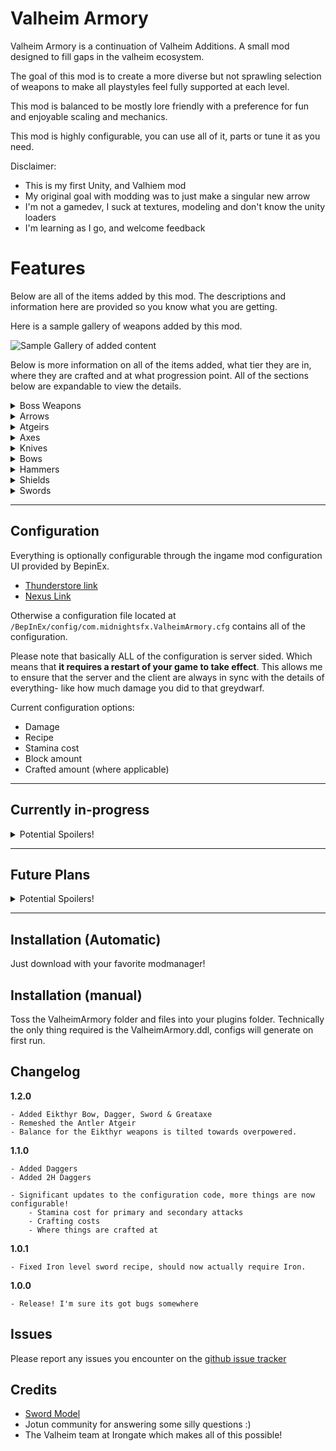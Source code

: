 # Valheim Armory
Valheim Armory is a continuation of Valheim Additions. A small mod designed to fill gaps in the valheim ecosystem.

The goal of this mod is to create a more diverse but not sprawling selection of weapons to make all playstyles feel fully supported at each level.


This mod is balanced to be mostly lore friendly with a preference for fun and enjoyable scaling and mechanics.

This mod is highly configurable, you can use all of it, parts or tune it as you need.


Disclaimer:
- This is my first Unity, and Valhiem mod
- My original goal with modding was to just make a singular new arrow
- I'm not a gamedev, I suck at textures, modeling and don't know the unity loaders
- I'm learning as I go, and welcome feedback


# Features

Below are all of the items added by this mod. The descriptions and information here are provided so you know what you are getting.

Here is a sample gallery of weapons added by this mod.

![Sample Gallery of added content](https://i.imgur.com/M2YrtP9.png)

Below is more information on all of the items added, what tier they are in, where they are crafted and at what progression point. All of the sections below are expandable to view the details.

<details>
  <summary>Boss Weapons</summary>
  Currently the only added boss weapons are Eikthyrs

  These weapons are split into two groups, one requiring the workbench and the other the forge. Meaning that some of these weapons will require metals from the black forest.

  ### Eikthyrs

  | Name | Crafted At | Stage | Icon |
  | ----------- | ----------- | ----------- | ----------- |
  | Antler Bow | Forge | Post-Meadows | ![Antler Bow Icon](https://i.imgur.com/YYavFT6.png) |
  | Antler Dagger | Workbench | Post-Meadows | ![Antler Dagger Icon](https://i.imgur.com/TImtKNo.png) |
  | Antler Sword | Forge | Post-Meadows | ![Antler Sword Icon](https://i.imgur.com/uw1ZNgz.png) |
  | Antler Atgeir | Workbench | Post-Meadows | ![Antler Atgier Icon](https://i.imgur.com/URdXvZc.png) |
  | Antler Greataxe | Forge | Post-Meadows | ![Antler Greataxe Icon](https://i.imgur.com/jIAHbCD.png) | 
</details>

<details>
  <summary>Arrows</summary>

  Arrows Added here fill out a number of additional roles, and importantly add new resource sinks.

  | Name | Crafted At | Stage | Icon |
  | ----------- | ----------- | ----------- | ----------- |
  | Bone arrow | Workbench | Meadows | ![bone arrow icon](https://imgur.com/KUYj0Zp.png) |
  | Chitin arrow | Workbench | Ocean | ![chitin arrow icon](https://imgur.com/LKNQnEt.png) |
  | Ancient Wood arrow | Workbench | Swamp | ![ancient wood arrow icon](https://imgur.com/d28tCPw.png) |
  | Surtling Fire arrow | Forge | Mountain | ![surtling fire arrow icon](https://i.imgur.com/lLFiUc8.png) |
  | Blackmetal arrow | Forge | Plains | ![blackmetal arrow icon](https://imgur.com/yiJKz6s.png) | 
  | Wood Crossbow Bolt | Artisan | Post-Mountain | ![wood crossbow bolt](https://imgur.com/UTbO8aG.png) |

</details>

<details>
  <summary>Atgeirs</summary>

  Added Atgiers help fill in missing tiers.

  | Name | Crafted At | Stage | Icon |
  | ----------- | ----------- | ----------- | ----------- |
  | Royal Abyssal Atgeir | Forge | Mountain | ![royal abyssal atgeir icon](https://i.imgur.com/FCO85Nq.png) |
</details>


<details>
  <summary>Axes</summary>

  ### Greataxes (2H Axes)
  Battleaxes are a fun but very challenging playstyle in valheim. They are slow so you generally need to kill your opponets before they can kill you, which happens fast.

  | Name | Crafted At | Stage | Icon |
  | ----------- | ----------- | ----------- | ----------- |
  | Bronze Lumber Axe | Forge | Blackforest | ![bronze greataxe icon](https://i.imgur.com/1an32hc.png) |
  | Blackmetal Greataxe | Forge | Mistlands | ![blackmetal greataxe icon](https://i.imgur.com/2H94zhh.png) |
</details>

<details>
  <summary>Knives</summary>
  
  ### Added Daggers

  | Name | Crafted At | Stage | Icon |
  | ----------- | ----------- | ----------- | ----------- |
  | Bronze Dagger | Forge | Blackforest | ![bronze dagger icon](https://i.imgur.com/AyWevGx.png) |
  | Iron Dagger | Forge | Swamp | ![iron dagger icon](https://i.imgur.com/9MBSw5X.png) |
  | Silver Dagger | Forge | Mountain | ![silver dagger icon](https://i.imgur.com/SL2G0Vn.png) |

  ---

  ### Added 2H Daggers

  | Name | Crafted At | Stage | Icon |
  | ----------- | ----------- | ----------- | ----------- |
  | Rascal Daggers | Forge | Blackforest | ![rascal daggers icon](https://i.imgur.com/88MEras.png) |
  | Rogue Daggers | Forge | Swamp | ![rogue daggers icon](https://i.imgur.com/1kyTYjP.png) |
  | Blackguard Runic Daggers | Forge | Mountain | ![blackguard runic daggers icon](https://i.imgur.com/8HwWqah.png) |

  * Note: 2H Daggers will float infront of item wall mounts due to their separated attachment style. They display normally on an item stand.

  The addition of 2H daggers at lower tiers also provides you a way to focus on that playstyle all of the way up till the current end of the game.

</details>

<details>
  <summary>Bows</summary>
  
  ### Added Crossbows

  | Name | Crafted At | Stage | Icon |
  | ----------- | ----------- | ----------- | ----------- |
  | Bronze Crossbow | Forge | Post-Mountain | ![bronze crossbow icon](https://i.imgur.com/iuk67H0.png) |

</details>

<details>
  <summary>Hammers</summary>
  
  ### Added Sledges

  | Name | Crafted At | Stage | Icon |
  | ----------- | ----------- | ----------- | ----------- |
  | Blackmetal Sledge | Forge | Plains | ![blackmetal sledge icon](https://i.imgur.com/GiQJaWe.png) |

</details>

<details>
  <summary>Shields</summary>
  
  ### Added Shields

  | Name | Crafted At | Stage | Icon |
  | ----------- | ----------- | ----------- | ----------- |
  | Serpent Scale Buckler | Forge | Swamp | ![serpent scale buckler icon](https://i.imgur.com/jtB6efS.png) |

</details>

<details>
  <summary>Swords</summary>
  
  ### Added Greatswords

  | Name | Crafted At | Stage | Icon |
  | ----------- | ----------- | ----------- | ----------- |
  | Bronze Greatsword | Forge | Blackforest | ![bronze greatsword icon](https://i.imgur.com/cjSbYI5.png) |
  | Iron Greatsword | Forge | Swamp | ![iron greatsword icon](https://i.imgur.com/UmjdC0K.png) |
  | Silver Greatsword | Forge | Mountain | ![silver greatsword icon](https://i.imgur.com/qBOtNRn.png) |


  ---
  
  ### Added Swords

  | Name | Crafted At | Stage | Icon |
  | ----------- | ----------- | ----------- | ----------- |
  | Chitin Sword | Forge | Blackforest | ![chitin sword icon](https://i.imgur.com/HtNvGaA.png) |

  * Chitin Sword (Abyssal Sword) is an early game sword sitting between bronze and iron but with the unique difference of inflicting some blunt damage, making it less useless against all of the enemies in the swamp
</details>

---

## Configuration

Everything is optionally configurable through the ingame mod configuration UI provided by BepinEx.
  * [Thunderstore link](https://valheim.thunderstore.io/package/TJzilla/BepInEx_ConfigurationManager/)
  * [Nexus Link](https://www.nexusmods.com/valheim/mods/740)

Otherwise a configuration file located at `/BepInEx/config/com.midnightsfx.ValheimArmory.cfg` contains all of the configuration.

Please note that basically ALL of the configuration is server sided. Which means that **it requires a restart of your game to take effect**. This allows me to ensure that the server and the client are always in sync with the details of everything- like how much damage you did to that greydwarf.

Current configuration options:
* Damage
* Recipe
* Stamina cost
* Block amount
* Crafted amount (where applicable)

---

## Currently in-progress
<details>
  <summary>Potential Spoilers!</summary>
  
  Boss Weapon Release roadmap
  * Eikthyr Weapons (first set of 3) [done]
  * Elder Weapons (first set of 3)
  * Bonemass Weapons (first set of 3), Eikthyr weapon upgraded varients
  * Moder Weapons (first set of 3), Elder weapon upgrade varients
  * Yagluth Weapons (first set of 3)

  The Boss weapon roadmap will take a number of updates which will be broken into 1 update per boss. Other content updates will happen between boss weapon updates.


  If there is something you'd like me to work on vote for it [here](https://poll-maker.com/poll4772706xc1794073-148)!
</details>

---

## Future Plans
<details>
  <summary>Potential Spoilers!</summary>

  * Filling out the line of fists (maybe wood), Bronze, Iron, Blackmetal
  * Chitin Shield
  * Named Mace (blackmetal mace)
  * Silver sledge
  * Crossbow Updates
  * 2H Warhammers (Maces but bigger)
  * Better VFX for weapons
  * New spear alternatives

  If there is something you'd like me to work on vote for it [here](https://poll-maker.com/poll4772706xc1794073-148)!
</details>

---

## Installation (Automatic)
Just download with your favorite modmanager!

## Installation (manual)
Toss the ValheimArmory folder and files into your plugins folder. Technically the only thing required is the ValheimArmory.ddl, configs will generate on first run.

## Changelog
**1.2.0**
```
- Added Eikthyr Bow, Dagger, Sword & Greataxe
- Remeshed the Antler Atgeir
- Balance for the Eikthyr weapons is tilted towards overpowered.

```

**1.1.0**
```
- Added Daggers
- Added 2H Daggers

- Significant updates to the configuration code, more things are now configurable!
	- Stamina cost for primary and secondary attacks
	- Crafting costs
	- Where things are crafted at
```

**1.0.1**
```
- Fixed Iron level sword recipe, should now actually require Iron.
```

**1.0.0**
```
- Release! I'm sure its got bugs somewhere
```

## Issues
Please report any issues you encounter on the [github issue tracker](https://github.com/MidnightsFX/Valheim_Additions/issues)

## Credits
* [Sword Model](https://assetstore.unity.com/packages/3d/props/weapons/free-low-poly-swords-rpg-weapons-198166)
* Jotun community for answering some silly questions :)
* The Valheim team at Irongate which makes all of this possible!
